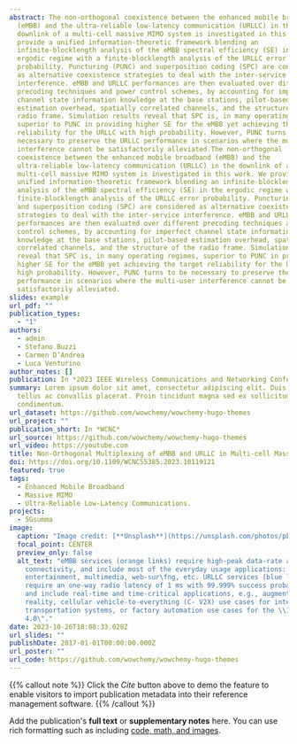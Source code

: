 ```yaml
---
abstract: The non-orthogonal coexistence between the enhanced mobile broadband
  (eMBB) and the ultra-reliable low-latency communication (URLLC) in the
  downlink of a multi-cell massive MIMO system is investigated in this work. We
  provide a unified information-theoretic framework blending an
  infinite-blocklength analysis of the eMBB spectral efficiency (SE) in the
  ergodic regime with a finite-blocklength analysis of the URLLC error
  probability. Puncturing (PUNC) and superposition coding (SPC) are considered
  as alternative coexistence strategies to deal with the inter-service
  interference. eMBB and URLLC performances are then evaluated over different
  precoding techniques and power control schemes, by accounting for imperfect
  channel state information knowledge at the base stations, pilot-based
  estimation overhead, spatially correlated channels, and the structure of the
  radio frame. Simulation results reveal that SPC is, in many operating regimes,
  superior to PUNC in providing higher SE for the eMBB yet achieving the target
  reliability for the URLLC with high probability. However, PUNC turns to be
  necessary to preserve the URLLC performance in scenarios where the multi-user
  interference cannot be satisfactorily alleviated.The non-orthogonal
  coexistence between the enhanced mobile broadband (eMBB) and the
  ultra-reliable low-latency communication (URLLC) in the downlink of a
  multi-cell massive MIMO system is investigated in this work. We provide a
  unified information-theoretic framework blending an infinite-blocklength
  analysis of the eMBB spectral efficiency (SE) in the ergodic regime with a
  finite-blocklength analysis of the URLLC error probability. Puncturing (PUNC)
  and superposition coding (SPC) are considered as alternative coexistence
  strategies to deal with the inter-service interference. eMBB and URLLC
  performances are then evaluated over different precoding techniques and power
  control schemes, by accounting for imperfect channel state information
  knowledge at the base stations, pilot-based estimation overhead, spatially
  correlated channels, and the structure of the radio frame. Simulation results
  reveal that SPC is, in many operating regimes, superior to PUNC in providing
  higher SE for the eMBB yet achieving the target reliability for the URLLC with
  high probability. However, PUNC turns to be necessary to preserve the URLLC
  performance in scenarios where the multi-user interference cannot be
  satisfactorily alleviated.
slides: example
url_pdf: ""
publication_types:
  - "1"
authors:
  - admin
  - Stefano Buzzi
  - Carmen D’Andrea
  - Luca Venturino
author_notes: []
publication: In *2023 IEEE Wireless Communications and Networking Conference*
summary: Lorem ipsum dolor sit amet, consectetur adipiscing elit. Duis posuere
  tellus ac convallis placerat. Proin tincidunt magna sed ex sollicitudin
  condimentum.
url_dataset: https://github.com/wowchemy/wowchemy-hugo-themes
url_project: ""
publication_short: In *WCNC*
url_source: https://github.com/wowchemy/wowchemy-hugo-themes
url_video: https://youtube.com
title: Non-Orthogonal Multiplexing of eMBB and URLLC in Multi-cell Massive MIMO
doi: https://doi.org/10.1109/WCNC55385.2023.10119121
featured: true
tags:
  - Enhanced Mobile Broadband
  - Massive MIMO
  - Ultra-Reliable Low-Latency Communications.
projects:
  - 5Gsumma
image:
  caption: "Image credit: [**Unsplash**](https://unsplash.com/photos/pLCdAaMFLTE)"
  focal_point: CENTER
  preview_only: false
  alt_text: "eMBB services (orange links) require high-peak data-rate and stable
    connectivity, and include most of the everyday usage applications:
    entertainment, multimedia, web-sur\fng, etc. URLLC services (blue links)
    require an one-way radio latency of 1 ms with 99.999% success probability,
    and include real-time and time-critical applications, e.g., augmented
    reality, cellular vehicle-to-everything (C- V2X) use cases for intelligent
    transportation systems, or factory automation use cases for the \\Industry
    4.0\"."
date: 2023-10-26T18:08:33.028Z
url_slides: ""
publishDate: 2017-01-01T00:00:00.000Z
url_poster: ""
url_code: https://github.com/wowchemy/wowchemy-hugo-themes
---
```


{{% callout note %}}
Click the _Cite_ button above to demo the feature to enable visitors to import publication metadata into their reference management software.
{{% /callout %}}

Add the publication's **full text** or **supplementary notes** here. You can use rich formatting such as including [code, math, and images](https://wowchemy.com/docs/content/writing-markdown-latex/).

